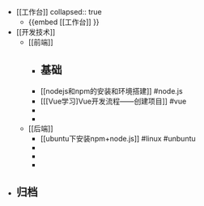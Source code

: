 - [[工作台]] 
  collapsed:: true
	- {{embed [[工作台]] }}
- [[开发技术]]
	- [[前端]]
		- 基础
			-
		- [[nodejs和npm的安装和环境搭建]] #node.js
		- [[[Vue学习]Vue开发流程——创建项目]] #vue
		-
		-
	- [[后端]]
		- [[ubuntu下安装npm+node.js]] #linux #unbuntu
		-
		-
		-
- 归档
	-